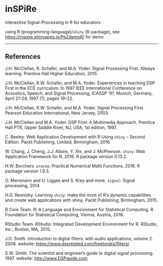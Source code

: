# inSPiRe
interactive Signal-Processing in R for educators

using R (programming-language)/`shiny` (R-package), see https://inspire.shinyapps.io/PeZdemoR/ for demo

***

## References

J.H. McClellan, R. Schafer, and M.A. Yoder. Signal Processing First. Always learning. Prentice Hall Higher Education, 2015.

J.H. McClellan, R.W. Schafer, and M.A. Yoder. Experiences in teaching DSP First in the ECE curriculum. In 1997 IEEE International Conference on Acoustics, Speech, and Signal Processing, ICASSP ’97, Munich, Germany, April 21-24, 1997 [1], pages 19–22.

J.H. McClellan, R.W. Schafer, and M.A. Yoder. Signal Processing First. Pearson Education International, New Jersey, 2003.

J.H. McClellen and M.A. Yoder. DSP First: A Multimedia Approach. Prentice Hall PTR, Upper Saddle River, NJ, USA, 1st edition, 1997.

C. Beeley. Web Application Development with R Using `shiny` – Second Edition. Packt Publishing, Limited, Birmingham, 2016.

W. Chang, J. Cheng, J.J. Allaire, Y. Xie, and J. McPherson. `shiny`: Web Application Framework for R, 2016. R package version 0.13.2.

H.W. Borchers. `pracma`: Practical Numerical Math Functions, 2016. R package version 1.9.3.

O. Mersmann and U. Ligges and S. Krey and more. `signal`: Signal processing, 2014.

H.G. Resnizky. Learning `shiny`: make the most of R’s dynamic capabilities and create web applications with shiny. Packt Publishing, Birmingham, 2015.

R Core Team. R: A Language and Environment for Statistical Computing. R Foundation for Statistical Computing, Vienna, Austria, 2016.

RStudio Team. RStudio: Integrated Development Environment for R. RStudio, Inc., Boston, MA, 2015.

J.O. Smith. Introduction to digital filters: with audio applications, volume 2. 2008. website: https://www.dsprelated.com/freebooks/filters/.

S.W. Smith. The scientist and engineer’s guide to digital signal processing. 1997. website: http://www.DSPguide.com.
